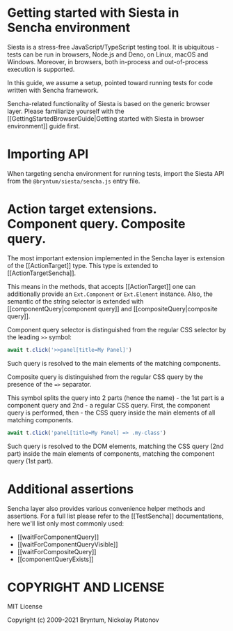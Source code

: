 Getting started with Siesta in Sencha environment
================================================

Siesta is a stress-free JavaScript/TypeScript testing tool. It is ubiquitous - tests can be run in browsers, Node.js and Deno, on Linux, macOS and Windows.
Moreover, in browsers, both in-process and out-of-process execution is supported.

In this guide, we assume a setup, pointed toward running tests for code written with Sencha framework.

Sencha-related functionality of Siesta is based on the generic browser layer. Please familiarize yourself with the [[GettingStartedBrowserGuide|Getting started with Siesta in browser environment]] guide first.

Importing API
=============

When targeting sencha environment for running tests, import the Siesta API from the `@bryntum/siesta/sencha.js` entry file.


Action target extensions. Component query. Composite query.
============

The most important extension implemented in the Sencha layer is extension of the [[ActionTarget]] type. This type is extended to [[ActionTargetSencha]].

This means in the methods, that accepts [[ActionTarget]] one can additionally provide an `Ext.Component` or `Ext.Element`
instance. Also, the semantic of the string selector is extended with [[componentQuery|component query]] and [[compositeQuery|composite query]].

Component query selector is distinguished from the regular CSS selector by the leading `>>` symbol:
```js
await t.click('>>panel[title=My Panel]')
```
Such query is resolved to the main elements of the matching components.

Composite query is distinguished from the regular CSS query by the presence of the `=>` separator.

This symbol splits the query into 2 parts (hence the name) - the 1st part is a component query and 2nd -
a regular CSS query. First, the component query is performed, then - the CSS query inside the main elements
of all matching components.

```js
await t.click('panel[title=My Panel] => .my-class')
```
Such query is resolved to the DOM elements, matching the CSS query (2nd part) inside the main elements of components,
matching the component query (1st part).


Additional assertions
=====================

Sencha layer also provides various convenience helper methods and assertions. For a full list please refer to the [[TestSencha]] documentations,
here we'll list only most commonly used:

- [[waitForComponentQuery]]
- [[waitForComponentQueryVisible]]
- [[waitForCompositeQuery]]
- [[componentQueryExists]]


COPYRIGHT AND LICENSE
=================

MIT License

Copyright (c) 2009-2021 Bryntum, Nickolay Platonov
